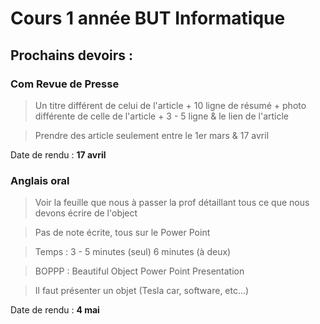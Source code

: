 # Cours 1 année BUT Informatique

## Prochains devoirs :

### Com Revue de Presse

> Un titre différent de celui de l'article + 10 ligne de résumé + photo différente de celle de l'article + 3 - 5 ligne & le lien de l'article

> Prendre des article seulement entre le 1er mars & 17 avril

Date de rendu : **17 avril**

### Anglais oral

> Voir la feuille que nous à passer la prof détaillant tous ce que nous devons écrire de l'object

> Pas de note écrite, tous sur le Power Point

> Temps : 3 - 5 minutes (seul) 6 minutes (à deux)

> BOPPP : Beautiful Object Power Point Presentation

> Il faut présenter un objet (Tesla car, software, etc...)

Date de rendu : **4 mai**
